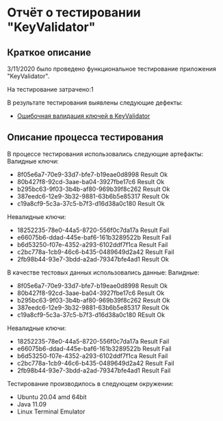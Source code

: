 # Отчёт о тестировании "KeyValidator"
## Краткое описание

3/11/2020  было проведено функциональное тестирование приложения "KeyValidator".

На тестирование затрачено:1

В результате тестирования выявлены следующие дефекты:
* [Ошибочная валидация ключей в KeyValidator](https://github.com/dekotamin/keyvalidator/issues/1)

## Описание процесса тестирования

В процессе тестирования использовались следующие артефакты:
 Валидные ключи:
* 8f05e6a7-70e9-33d7-bfe7-b19eae0d8998 Result Ok
* 80b427f8-92cd-3aae-ba04-3927fbe17c6  Result Ok
* b295bc63-9f03-3b4b-af80-969b39f8c262 Result Ok
* 387eedc6-12e9-3b32-9881-63b6b5e85317 Result Ok
* c19a8cf9-5c3a-37c5-b7f3-d16d38a0c180 Result Ok

 Невалидные ключи:
* 18252235-78e0-44a5-8720-556f0c7da17a Result Fail
* e66075b6-ddad-445e-baf6-161b3289522b Result Fail
* b6d53250-f07e-4352-a293-6102ddf7f1ca Result Fail
* c2bc778a-1cb9-46c6-b435-0489649d2a42 Result Fail
* 2fb98b44-93e7-3bdd-a2ad-79347bfe4ad1 Result Ok


В качестве тестовых данных использовались данные:
 Валидные:
* 8f05e6a7-70e9-33d7-bfe7-b19eae0d8998 Result Ok
* 80b427f8-92cd-3aae-ba04-3927fbe17c6  Result Ok
* b295bc63-9f03-3b4b-af80-969b39f8c262 Result Ok
* 387eedc6-12e9-3b32-9881-63b6b5e85317 Result Ok
* c19a8cf9-5c3a-37c5-b7f3-d16d38a0c180 REsult Ok

 Невалидные ключи:
* 18252235-78e0-44a5-8720-556f0c7da17a Result Fail
* e66075b6-ddad-445e-baf6-161b3289522b Result Fail
* b6d53250-f07e-4352-a293-6102ddf7f1ca Result Fail
* c2bc778a-1cb9-46c6-b435-0489649d2a42 Result Fail
* 2fb98b44-93e7-3bdd-a2ad-79347bfe4ad1 Result Fail

Тестирование производилось в следующем окружении:
* Ubuntu 20.04 amd 64bit
* Java 11.09
* Linux Terminal Emulator


